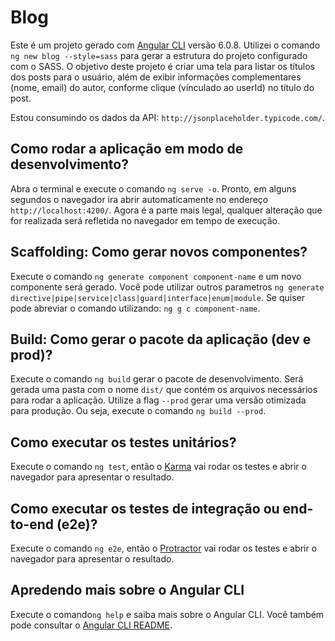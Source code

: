 # Blog

Este é um projeto gerado com [Angular CLI](https://github.com/angular/angular-cli) versão 6.0.8.
Utilizei o comando `ng new blog --style=sass` para gerar a estrutura do projeto configurado com o SASS.
O objetivo deste projeto é criar uma tela para listar os títulos dos posts para o usuário, além de exibir informações complementares (nome, email) do autor, conforme clique (vínculado ao userId) no título do post.

Estou consumindo os dados da API: `http://jsonplaceholder.typicode.com/`.

## Como rodar a aplicação em modo de desenvolvimento?

Abra o terminal e execute o comando `ng serve -o`. Pronto, em alguns segundos o navegador ira abrir automaticamente no endereço `http://localhost:4200/`. Agora é a parte mais legal, qualquer alteração que for realizada será refletida no navegador em tempo de execução.

## Scaffolding: Como gerar novos componentes?

Execute o comando `ng generate component component-name` e um novo componente será gerado. Você pode utilizar outros parametros `ng generate directive|pipe|service|class|guard|interface|enum|module`. Se quiser pode abreviar o comando utilizando: `ng g c component-name`.

## Build: Como gerar o pacote da aplicação (dev e prod)?

Execute o comando `ng build` gerar o pacote de desenvolvimento. Será gerada uma pasta com o nome `dist/` que contém os arquivos necessários para rodar a aplicação. Utilize a flag `--prod` gerar uma versão otimizada para produção. Ou seja, execute o comando `ng build --prod`.

## Como executar os testes unitários?

Execute o comando `ng test`, então o [Karma](https://karma-runner.github.io) vai rodar os testes e abrir o navegador para apresentar o resultado.

## Como executar os testes de integração ou end-to-end (e2e)?

Execute o comando `ng e2e`, então o [Protractor](http://www.protractortest.org/) vai rodar os testes e abrir o navegador para apresentar o resultado.

## Apredendo mais sobre o Angular CLI

Execute o comando`ng help` e saiba mais sobre o Angular CLI. Você também pode consultar o [Angular CLI README](https://github.com/angular/angular-cli/blob/master/README.md).
